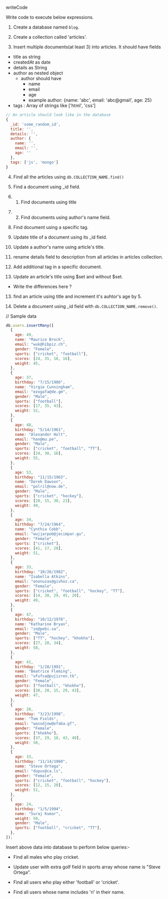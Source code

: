 writeCode

Write code to execute below expressions.

1. Create a database named `blog`.
<!-- use blog
switched to db blog -->
2. Create a collection called 'articles'.
<!-- db.createCollection("articles");
{ ok: 1 }
 -->
3. Insert multiple documents(at least 3) into articles. It should have fields

- title as string
- createdAt as date
- details as String
- author as nested object
  - author should have
    - name
    - email
    - age
    - example author: {name: 'abc', email: 'abc@gmail', age: 25}
- tags : Array of strings like ['html', 'css']

```js
// An article should look like in the database
{
  _id: 'some_random_id',
  title: '',
  details: '',
  author: {
    name: '',
    email: '',
    age: ''
  },
  tags: ['js', 'mongo']
}
```
<!-- db.articles.insertMany([
    {
      title: 'Articles 1',
      details: 'description1',
      author: {
        name: 'articles1',
        email: 'articles1@email.com',
        age: '20'
      },
      tags: ['div', 'p', 'h1']
    },{
      title: 'Articles 2',
      details: 'description2',
      author: {
        name: 'articles2',
        email: 'articles2@email.com',
        age: '21'
      },
      tags: ['html', 'css', 'mongo']
    },{
      title: 'Articles 3',
      details: 'description3',
      author: {
        name: 'articles3',
        email: 'articles3@email.com',
        age: '22'
      },
      tags: ['main', 'section', 'header']
    },{
        title: 'Articles 4',
        details: 'description4',
        author: {
          name: 'articles4',
          email: 'articles4@email.com',
          age: '28'
        },
        tags: ['b', 'marquee', 'node']
      },{
        title: 'Articles 5',
        details: 'description5',
        author: {
          name: 'description5',
          email: 'description5@email.com',
          age: '29'
        },
        tags: ['b', 'marquee', 'node']
      },
])

{
  acknowledged: true,
  insertedIds: {
    '0': ObjectId("634bf7ff18dec09d212c927c"),
    '1': ObjectId("634bf7ff18dec09d212c927d"),
    '2': ObjectId("634bf7ff18dec09d212c927e"),
    '3': ObjectId("634bf7ff18dec09d212c927f"),
    '4': ObjectId("634bf7ff18dec09d212c9280")
  }
}

 -->
4. Find all the articles using `db.COLLECTION_NAME.find()`
<!--  db.articles.find()
[
  {
    _id: ObjectId("634bf7ff18dec09d212c927c"),
    title: 'Articles 1',
    details: 'description1',
    author: { name: 'articles1', email: 'articles1@email.com', age: '20' },
    tags: [ 'div', 'p', 'h1' ]
  },
  {
    _id: ObjectId("634bf7ff18dec09d212c927d"),
    title: 'Articles 2',
    details: 'description2',
    author: { name: 'articles2', email: 'articles2@email.com', age: '21' },
    tags: [ 'html', 'css', 'mongo' ]
  },
  {
    _id: ObjectId("634bf7ff18dec09d212c927e"),
    title: 'Articles 3',
    details: 'description3',
    author: { name: 'articles3', email: 'articles3@email.com', age: '22' },
    tags: [ 'main', 'section', 'header' ]
  },
  {
    _id: ObjectId("634bf7ff18dec09d212c927f"),
    title: 'Articles 4',
    details: 'description4',
    author: { name: 'articles4', email: 'articles4@email.com', age: '28' },
    tags: [ 'b', 'marquee', 'node' ]
  },
  {
    _id: ObjectId("634bf7ff18dec09d212c9280"),
    title: 'Articles 5',
    details: 'description5',
    author: {
      name: 'description5',
      email: 'description5@email.com',
      age: '29'
    },
    tags: [ 'b', 'marquee', 'node' ]
  }
]
 -->
5. Find a document using \_id field.
<!-- db.articles.findOne({_id: ObjectId("634bf7ff18dec09d212c927f")}) 

db.articles.findOne({_id: ObjectId("634bf7ff18dec09d212c927f")}) 
{
  _id: ObjectId("634bf7ff18dec09d212c927f"),
  title: 'Articles 4',
  details: 'description4',
  author: { name: 'articles4', email: 'articles4@email.com', age: '28' },
  tags: [ 'b', 'marquee', 'node' ]
}

-->
6. 1. Find documents using title
<!-- db.articles.findOne({title: "Articles 4"}) 
db.articles.findOne({title: "Articles 4"})
{
  _id: ObjectId("634bf7ff18dec09d212c927f"),
  title: 'Articles 4',
  details: 'description4',
  author: { name: 'articles4', email: 'articles4@email.com', age: '28' },
  tags: [ 'b', 'marquee', 'node' ]
}


-->
7. 2. Find documents using author's name field.
<!-- db.articles.find({"author.name" : "articles3"})
[
  {
    _id: ObjectId("634bf7ff18dec09d212c927e"),
    title: 'Articles 3',
    details: 'description3',
    author: { name: 'articles3', email: 'articles3@email.com', age: '22' },
    tags: [ 'main', 'section', 'header' ]
  }
]
 -->
8. Find document using a specific tag.
<!-- db.articles.find({tags : "marquee"})
[
  {
    _id: ObjectId("634bf7ff18dec09d212c927f"),
    title: 'Articles 4',
    details: 'description4',
    author: { name: 'articles4', email: 'articles4@email.com', age: '28' },
    tags: [ 'b', 'marquee', 'node' ]
  },
  {
    _id: ObjectId("634bf7ff18dec09d212c9280"),
    title: 'Articles 5',
    details: 'description5',
    author: {
      name: 'description5',
      email: 'description5@email.com',
      age: '29'
    },
    tags: [ 'b', 'marquee', 'node' ]
  }
]
-->
9. Update title of a document using its \_id field.
<!-- db.articles.update({_id: ObjectId("634bf7ff18dec09d212c927e")}, {$set: {title: 'Articles 7'}}) 
db.articles.update({_id: ObjectId("634bf7ff18dec09d212c927e")}, {$set: {ttitle: 'Articles 7'}})
DeprecationWarning: Collection.update() is deprecated. Use updateOne, updateMany, or bulkWrite.
{
  acknowledged: true,
  insertedId: null,
  matchedCount: 1,
  modifiedCount: 1,
  upsertedCount: 0
}
db.articles.findOne({title: "Articles 7"}) 
{
  _id: ObjectId("634bf7ff18dec09d212c927e"),
  title: 'Articles 7',
  details: 'description3',
  author: { name: 'articles3', email: 'articles3@email.com', age: '22' },
  tags: [ 'main', 'section', 'header' ]
}

-->
10. Update a author's name using article's title.
<!--  db.articles.update({title: "Articles 7"}, {$set: {"author.name" : "Oly Rajak"}}) 

{
  acknowledged: true,
  insertedId: null,
  matchedCount: 1,
  modifiedCount: 1,
  upsertedCount: 0
}
blog> db.articles.findOne({title: "Articles 7"}) 
{
  _id: ObjectId("634bf7ff18dec09d212c927e"),
  title: 'Articles 7',
  details: 'description3',
  author: { name: 'Oly Rajak', email: 'articles3@email.com', age: '22' },
  tags: [ 'main', 'section', 'header' ]
}


-->
11. rename details field to description from all articles in articles collection.
<!-- 
 db.articles.updateMany({}, {$rename: {"details": "description"}}, {multi: true})
{
  acknowledged: true,
  insertedId: null,
  matchedCount: 5,
  modifiedCount: 5,
  upsertedCount: 0
}

 -->
12. Add additional tag in a specific document.
<!--  db.articles.update({title: "Articles 7"}, {$push: {"tags": "jquery"}}) 

{
  acknowledged: true,
  insertedId: null,
  matchedCount: 1,
  modifiedCount: 1,
  upsertedCount: 0
}


-->
13. Update an article's title using $set and without $set.
- Write the differences here ?

13. find an article using title and increment it's auhtor's age by 5.
<!-- db.articles.update({title: "Articles 7"}, {$inc: {"author.age": 5}}) -->
14. Delete a document using \_id field with `db.COLLECTION_NAME.remove()`.
<!-- db.articles.remove({_id: ObjectId("634bf7ff18dec09d212c927e")}) 

DeprecationWarning: Collection.remove() is deprecated. Use deleteOne, deleteMany, findOneAndDelete, or bulkWrite.
{ acknowledged: true, deletedCount: 1 }

-->
// Sample data

```js
db.users.insertMany([
  {
    age: 49,
    name: "Maurice Brock",
    email: "wuk@hibpiz.ch",
    gender: "Female",
    sports: ["cricket", "football"],
    scores: [24, 35, 18, 16],
    weight: 45,
  },
  {
    age: 37,
    birthday: "7/15/1986",
    name: "Virgie Cunningham",
    email: "ezogafa@de.gm",
    gender: "Male",
    sports: ["football"],
    scores: [17, 35, 43],
    weight: 52,
  },
  {
    age: 48,
    birthday: "5/14/1961",
    name: "Alexander Holt",
    email: "han@mu.pe",
    gender: "Male",
    sports: ["cricket", "football", "TT"],
    scores: [24, 30, 16],
    weight: 55,
  },
  {
    age: 53,
    birthday: "11/15/1963",
    name: "Derek Dawson",
    email: "polril@now.de",
    gender: "Male",
    sports: ["cricket", "hockey"],
    scores: [20, 15, 38, 23],
    weight: 49,
  },
  {
    age: 34,
    birthday: "7/24/1964",
    name: "Cynthia Cobb",
    email: "wujjarpob@jecimpar.gu",
    gender: "Female",
    sports: ["cricket"],
    scores: [41, 17, 28],
    weight: 51,
  },
  {
    age: 33,
    birthday: "10/26/1982",
    name: "Isabella Atkins",
    email: "ononuzas@givhoz.ca",
    gender: "Female",
    sports: ["cricket", "football", "hockey", "TT"],
    scores: [14, 38, 29, 45, 20],
    weight: 49,
  },
  {
    age: 47,
    birthday: "10/12/1978",
    name: "Katharine Bryan",
    email: "zo@pebi.sa",
    gender: "Male",
    sports: ["TT", "hockey", "khokho"],
    scores: [27, 20, 34],
    weight: 58,
  },
  {
    age: 41,
    birthday: "1/28/1991",
    name: "Beatrice Fleming",
    email: "ufufsa@pujizren.tk",
    gender: "Female",
    sports: ["football", "khokho"],
    scores: [30, 20, 15, 29, 43],
    weight: 47,
  },
  {
    age: 26,
    birthday: "3/23/1998",
    name: "Tom Fields",
    email: "wasodjow@ofaba.gf",
    gender: "Female",
    sports: ["khokho"],
    scores: [37, 29, 18, 43, 49],
    weight: 50,
  },
  {
    age: 33,
    birthday: "11/14/1960",
    name: "Steve Ortega",
    email: "dupus@ca.ls",
    gender: "Female",
    sports: ["cricket", "football", "hockey"],
    scores: [12, 15, 20],
    weight: 51,
  },
  {
    age: 24,
    birthday: "1/5/1994",
    name: "Suraj Kumar",
    weight: 50,
    gender: "Male",
    sports: ["football", "cricket", "TT"],
  },
]);
```

Insert above data into database to perform below queries:-
<!-- {
  acknowledged: true,
  insertedIds: {
    '0': ObjectId("634c0ae118dec09d212c9281"),
    '1': ObjectId("634c0ae118dec09d212c9282"),
    '2': ObjectId("634c0ae118dec09d212c9283"),
    '3': ObjectId("634c0ae118dec09d212c9284"),
    '4': ObjectId("634c0ae118dec09d212c9285"),
    '5': ObjectId("634c0ae118dec09d212c9286"),
    '6': ObjectId("634c0ae118dec09d212c9287"),
    '7': ObjectId("634c0ae118dec09d212c9288"),
    '8': ObjectId("634c0ae118dec09d212c9289"),
    '9': ObjectId("634c0ae118dec09d212c928a"),
    '10': ObjectId("634c0ae118dec09d212c928b")
  }
}
 -->

- Find all males who play cricket.

<!-- db.users.find({gender: "Male"})
[
  {
    _id: ObjectId("634c0ae118dec09d212c9282"),
    age: 37,
    birthday: '7/15/1986',
    name: 'Virgie Cunningham',
    email: 'ezogafa@de.gm',
    gender: 'Male',
    sports: [ 'football' ],
    scores: [ 17, 35, 43 ],
    weight: 52
  },
  {
    _id: ObjectId("634c0ae118dec09d212c9283"),
    age: 48,
    birthday: '5/14/1961',
    name: 'Alexander Holt',
    email: 'han@mu.pe',
    gender: 'Male',
    sports: [ 'cricket', 'football', 'TT' ],
    scores: [ 24, 30, 16 ],
    weight: 55
  },
  {
    _id: ObjectId("634c0ae118dec09d212c9284"),
    age: 53,
    birthday: '11/15/1963',
    name: 'Derek Dawson',
    email: 'polril@now.de',
    gender: 'Male',
    sports: [ 'cricket', 'hockey' ],
    scores: [ 20, 15, 38, 23 ],
    weight: 49
  },
  {
    _id: ObjectId("634c0ae118dec09d212c9287"),
    age: 47,
    birthday: '10/12/1978',
    name: 'Katharine Bryan',
    email: 'zo@pebi.sa',
    gender: 'Male',
    sports: [ 'TT', 'hockey', 'khokho' ],
    scores: [ 27, 20, 34 ],
    weight: 58
  },
  {
    _id: ObjectId("634c0ae118dec09d212c928b"),
    age: 24,
    birthday: '1/5/1994',
    name: 'Suraj Kumar',
    weight: 50,
    gender: 'Male',
    sports: [ 'football', 'cricket', 'TT' ]
  }
]
 -->
- Update user with extra golf field in sports array whose name is "Steve Ortega".
<!-- db.users.update({name: "Steve Ortega"}, {$push:{sports: "golf"} })
{
  acknowledged: true,
  insertedId: null,
  matchedCount: 1,
  modifiedCount: 1,
  upsertedCount: 0
}
db.users.find({name: "Steve Ortega"})
[
  {
    _id: ObjectId("634c0ae118dec09d212c928a"),
    age: 33,
    birthday: '11/14/1960',
    name: 'Steve Ortega',
    email: 'dupus@ca.ls',
    gender: 'Female',
    sports: [ 'cricket', 'football', 'hockey', 'golf' ],
    scores: [ 12, 15, 20 ],
    weight: 51
  }
]
 -->
- Find all users who play either 'football' or 'cricket'.
<!-- 
db.users.find({name: "Steve Ortega"})
[
  {
    _id: ObjectId("634c0ae118dec09d212c928a"),
    age: 33,
    birthday: '11/14/1960',
    name: 'Steve Ortega',
    email: 'dupus@ca.ls',
    gender: 'Female',
    sports: [ 'cricket', 'football', 'hockey', 'golf' ],
    scores: [ 12, 15, 20 ],
    weight: 51
  }
]
blog>  db.users.find({sports: {$in : ['cricket', 'football']}})
[
  {
    _id: ObjectId("634c0ae118dec09d212c9281"),
    age: 49,
    name: 'Maurice Brock',
    email: 'wuk@hibpiz.ch',
    gender: 'Female',
    sports: [ 'cricket', 'football' ],
    scores: [ 24, 35, 18, 16 ],
    weight: 45
  },
  {
    _id: ObjectId("634c0ae118dec09d212c9282"),
    age: 37,
    birthday: '7/15/1986',
    name: 'Virgie Cunningham',
    email: 'ezogafa@de.gm',
    gender: 'Male',
    sports: [ 'football' ],
    scores: [ 17, 35, 43 ],
    weight: 52
  },
  {
    _id: ObjectId("634c0ae118dec09d212c9283"),
    age: 48,
    birthday: '5/14/1961',
    name: 'Alexander Holt',
    email: 'han@mu.pe',
    gender: 'Male',
    sports: [ 'cricket', 'football', 'TT' ],
    scores: [ 24, 30, 16 ],
    weight: 55
  },
  {
    _id: ObjectId("634c0ae118dec09d212c9284"),
    age: 53,
    birthday: '11/15/1963',
    name: 'Derek Dawson',
    email: 'polril@now.de',
    gender: 'Male',
    sports: [ 'cricket', 'hockey' ],
    scores: [ 20, 15, 38, 23 ],
    weight: 49
  },
  {
    _id: ObjectId("634c0ae118dec09d212c9285"),
    age: 34,
    birthday: '7/24/1964',
    name: 'Cynthia Cobb',
    email: 'wujjarpob@jecimpar.gu',
    gender: 'Female',
    sports: [ 'cricket' ],
    scores: [ 41, 17, 28 ],
    weight: 51
  },
  {
    _id: ObjectId("634c0ae118dec09d212c9286"),
    age: 33,
    birthday: '10/26/1982',
    name: 'Isabella Atkins',
    email: 'ononuzas@givhoz.ca',
    gender: 'Female',
    sports: [ 'cricket', 'football', 'hockey', 'TT' ],
    scores: [ 14, 38, 29, 45, 20 ],
    weight: 49
  },
  {
    _id: ObjectId("634c0ae118dec09d212c9288"),
    age: 41,
    birthday: '1/28/1991',
    name: 'Beatrice Fleming',
    email: 'ufufsa@pujizren.tk',
    gender: 'Female',
    sports: [ 'football', 'khokho' ],
    scores: [ 30, 20, 15, 29, 43 ],
    weight: 47
  },
  {
    _id: ObjectId("634c0ae118dec09d212c928a"),
    age: 33,
    birthday: '11/14/1960',
    name: 'Steve Ortega',
    email: 'dupus@ca.ls',
    gender: 'Female',
    sports: [ 'cricket', 'football', 'hockey', 'golf' ],
    scores: [ 12, 15, 20 ],
    weight: 51
  },
  {
    _id: ObjectId("634c0ae118dec09d212c928b"),
    age: 24,
    birthday: '1/5/1994',
    name: 'Suraj Kumar',
    weight: 50,
    gender: 'Male',
    sports: [ 'football', 'cricket', 'TT' ]
  }
]

 -->
- Find all users whose name includes 'ri' in their name.
<!-- 
 db.users.find({ name: /ri/i })
[
  {
    _id: ObjectId("634c0ae118dec09d212c9281"),
    age: 49,
    name: 'Maurice Brock',
    email: 'wuk@hibpiz.ch',
    gender: 'Female',
    sports: [ 'cricket', 'football' ],
    scores: [ 24, 35, 18, 16 ],
    weight: 45
  },
  {
    _id: ObjectId("634c0ae118dec09d212c9287"),
    age: 47,
    birthday: '10/12/1978',
    name: 'Katharine Bryan',
    email: 'zo@pebi.sa',
    gender: 'Male',
    sports: [ 'TT', 'hockey', 'khokho' ],
    scores: [ 27, 20, 34 ],
    weight: 58
  },
  {
    _id: ObjectId("634c0ae118dec09d212c9288"),
    age: 41,
    birthday: '1/28/1991',
    name: 'Beatrice Fleming',
    email: 'ufufsa@pujizren.tk',
    gender: 'Female',
    sports: [ 'football', 'khokho' ],
    scores: [ 30, 20, 15, 29, 43 ],
    weight: 47
  }
] -->

